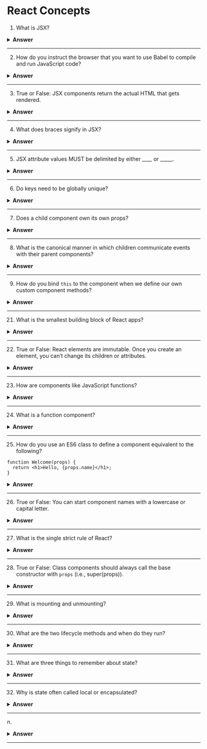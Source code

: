 # React Concepts
1. What is JSX?

<details><summary><b>Answer</b></summary>
<p>

JavaScript eXtension syntax, a syntax extension for JavaScript written by Facebook. Using JSX enables us to write the markup for component views in an HTML-like syntax. In the end, the JSX code comiples to JavaScript.

</p>
</details>

---

2. How do you instruct the browser that you want to use Babel to compile and run JavaScript code? 

<details><summary><b>Answer</b></summary>
<p>

In `index.html`:

Import Babel in the `head` tags.
```
<head>
<!-- ... -->
<script src="vendor/babel-standalone.js"></script>
<!-- ... -->
</head>
```

Add two attributes to the script tag that loads `./js/app.js`.
```
<script
  type="text/babel"
  data-plugins="transform-class-properties"
  src="./js/app.js"
></script>
```

The attribute type="text/babel" indicates to Babel that we would like it to handle the loading of this script.
The attribute data-plugins specifies a special Babel plugin we use in this book.

</p>
</details>

---

3. True or False: JSX components return the actual HTML that gets rendered.  

<details><summary><b>Answer</b></summary>
<p>
False. They return the representation that we want React to render in the DOM.
</p>
</details>

---

4. What does braces signify in JSX? 

<details><summary><b>Answer</b></summary>
<p>
What resides between the braces is a JavaScript expression.
</p>
</details>

---

5. JSX attribute values MUST be delimited by either \____ or \_____. 

<details><summary><b>Answer</b></summary>
<p>
braces, quotes
</p>
</details>

---

6. Do keys need to be globally unique? 

<details><summary><b>Answer</b></summary>
<p>
No, they only need to be unique between components and their siblings.
</p>
</details>

---

7. Does a child component own its own props? 

<details><summary><b>Answer</b></summary>
<p>
No. Parent components own the props of child components.
React favors the idea of one-way data flow: data changes come from the "top" of the app and are propagated "downwards" through its various components.
</p>
</details>

---

8. What is the canonical manner in which children communicate events with their parent components? 

<details><summary><b>Answer</b></summary>
<p>
The parent gives the child a function to call when a particular event occurs.
</p>
</details>

---

9. How do you bind `this` to the component when we define our own custom component methods? 

<details><summary><b>Answer</b></summary>
<p>
Use a pattern like the following:
```
class Product extends React.Component {
  constructor(props) {
    super(props);

    this.handleUpVote = this.handleUpVote.bind(this)
  }
   
  // ...
} 
```
</p>
</details>

---

10. Does a child component own its own state? 

<details><summary><b>Answer</b></summary>
<p>
Yes. 
</p>
</details>

---

11. Every React component is rendered as a function of \______ and \________.

<details><summary><b>Answer</b></summary>
<p>
Its `this.props` and `this.state`. Every time either of those is updated, the component will re-render itself.
</p>
</details>

---

12. Is the rendering of a React component deterministic? 

<details><summary><b>Answer</b></summary>
<p>
Yes. Given a set of props and a set of state, a React component will always render a single way. This approach makes for a powerful UI consistency guarantee.
</p>
</details>

---

13. What is the lifecycle method that is invoked after our component has mounted to the page? 

<details><summary><b>Answer</b></summary>
<p>
`componentDidMount()`
</p>
</details>

---

14. How do you modify the state after setting the initial state? 

<details><summary><b>Answer</b></summary>
<p>
You have to use `this.setState()` (as opposed to setting it directly `this.state = // some code` in `constructor()`).
This method triggers the React component to re-render, among other things.

NEVER modify state outside of `this.setState()`. This function has important hooks around state modification.
</p>
</details>

---

15. True or False: It is best practice to treat the state object as immutable. 

<details><summary><b>Answer</b></summary>
<p>
True
</p>
</details>

---

16. What is a preset in Babel? 

<details><summary><b>Answer</b></summary>
<p>
A set of plugins used to support particular language features.
</p>
</details>

---

17. You use \______ to specify string literals as attributes in JSX, and \________________ to embed a JavaScript expression in an attribute.

<details><summary><b>Answer</b></summary>
<p>
quotes; curly braces

Examples:
```
const element1 = <div tabIndex="0"></div>;
const element2 = <img src={user.avatarUrl}></img>;
```
</p>
</details>

---

18. What naming convention does React DOM use for attribute names in JSX? 

<details><summary><b>Answer</b></summary>
<p>
camelCase (e.g., className instead of class, tabIndex instead of tabindex)
</p>
</details>

---

19. Is it safe to embed user input in JSX? For example:
```
const title = response.potentiallyMaliciousInput;
const element = <h1>{title}</h1>;
```

<details><summary><b>Answer</b></summary>
<p>
Yes. By default, React DOM escapes any values embedded in JSX before rendering them. 
</p>
</details>

---

20. What does JSX compile to? 

<details><summary><b>Answer</b></summary>
<p>
React.createElement() calls.

These two examples are identical:
```
const element = (
  <h1 className="greeting">
    Hello, world!
  </h1>
);
```

```
const element = React.createElement(
  'h1',
  {className: 'greeting'},
  'Hello, world!'
);
```
</p>
</details>

---

21. What is the smallest building block of React apps? 

<details><summary><b>Answer</b></summary>
<p>
Elements. An element describes what you want to see on the screen (e.g., `const element = <h1>Hello, world</h1>;`).
</p>
</details>

---

22. True or False: React elements are immutable. Once you create an element, you can’t change its children or attributes. 

<details><summary><b>Answer</b></summary>
<p>
True. The only way to update the UI is to create a new element and pass it to ReactDOM.render().
</p>
</details>

---

23. How are components like JavaScript functions? 

<details><summary><b>Answer</b></summary>
<p>
They accept arbitrary inputs (called "props") and return React elements describing what should appear on the screen.
</p>
</details>

---

24. What is a function component? 

<details><summary><b>Answer</b></summary>
<p>
A function that accepts a single object argument with data and returns a React element.

Example:
```
function Welcome(props) {
  return <h1>Hello, {props.name}</h1>;
}
```
</p>
</details>

---

25. How do you use an ES6 class to define a component equivalent to the following?
```
function Welcome(props) {
  return <h1>Hello, {props.name}</h1>;
}
```

<details><summary><b>Answer</b></summary>
<p>
```
class Welcome extends React.Component {
  render() {
    return <h1>Hello, {this.props.name}</h1> 
  }
}
```
</p>
</details>

---

26. True or False: You can start component names with a lowercase or capital letter. 

<details><summary><b>Answer</b></summary>
<p>
False. Always start component names with a capital letter.

React treats components starting with lowercase letters as DOM tags. For example, <div /> represents an HTML div tag, but <Welcome /> represents a component and requires Welcome to be in scope.
</p>
</details>

---

27. What is the single strict rule of React? 

<details><summary><b>Answer</b></summary>
<p>
All React components must act like pure functions with respect to their props. They must never modify their props.
</p>
</details>

---

28. True or False: Class components should always call the base constructor with `props` (i.e., super(props)). 

<details><summary><b>Answer</b></summary>
<p>
True
</p>
</details>

---

29. What is mounting and unmounting? 

<details><summary><b>Answer</b></summary>
<p>
Mounting is when a component is rendered to the DOM for the first time.
Unmounting is when the DOM produced by the component is removed.
</p>
</details>

---

30. What are the two lifecycle methods and when do they run? 

<details><summary><b>Answer</b></summary>
<p>
`componentDidMount()` runs after the component output has been rendered to the DOM.
`componentWillUnmount()` runs immediately before a component is unmounted and destroyed.
</p>
</details>

---

31. What are three things to remember about state? 

<details><summary><b>Answer</b></summary>
<p>
- Do not modify state directly. Use `setState()` instead. The only place where you can assign `this.state` is the constructor.
- State updates may be asynchronous. Because this.props and this.state may be updated asynchronously, you should not rely on their values for calculating the next state.
- State updates are merged.
</p>
</details>

---

32. Why is state often called local or encapsulated? 

<details><summary><b>Answer</b></summary>
<p>
It is not accessible to any component other than the one that owns and sets it.
</p>
</details>

---

n. 

<details><summary><b>Answer</b></summary>
<p>
</p>
</details>

---
